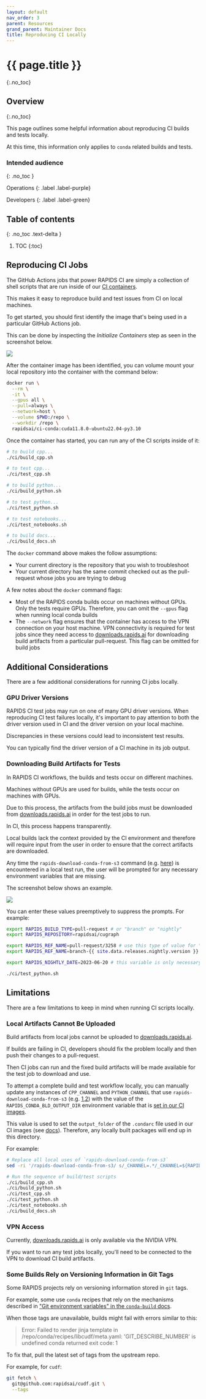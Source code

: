 ```yaml
---
layout: default
nav_order: 3
parent: Resources
grand_parent: Maintainer Docs
title: Reproducing CI Locally
---
```


# {{ page.title }}
{:.no_toc}

## Overview
{:.no_toc}

This page outlines some helpful information about reproducing CI builds and tests locally.

At this time, this information only applies to `conda` related builds and tests.

### Intended audience
{: .no_toc }

Operations
{: .label .label-purple}

Developers
{: .label .label-green}

## Table of contents
{: .no_toc .text-delta }

1. TOC
{:toc}

## Reproducing CI Jobs

The GitHub Actions jobs that power RAPIDS CI are simply a collection of shell scripts that are run inside of our [CI containers](https://github.com/rapidsai/ci-imgs).

This makes it easy to reproduce build and test issues from CI on local machines.

To get started, you should first identify the image that's being used in a particular GitHub Actions job.

This can be done by inspecting the _Initialize Containers_ step as seen in the screenshot below.

![](/assets/images/reproducing-ci/container.png)

After the container image has been identified, you can volume mount your local repository into the container with the command below:

```sh
docker run \
  --rm \
  -it \
  --gpus all \
  --pull=always \
  --network=host \
  --volume $PWD:/repo \
  --workdir /repo \
  rapidsai/ci-conda:cuda11.8.0-ubuntu22.04-py3.10
```

Once the container has started, you can run any of the CI scripts inside of it:

```sh
# to build cpp...
./ci/build_cpp.sh

# to test cpp...
./ci/test_cpp.sh

# to build python...
./ci/build_python.sh

# to test python...
./ci/test_python.sh

# to test notebooks...
./ci/test_notebooks.sh

# to build docs...
./ci/build_docs.sh
```

The `docker` command above makes the follow assumptions:

- Your current directory is the repository that you wish to troubleshoot
- Your current directory has the same commit checked out as the pull-request whose jobs you are trying to debug

A few notes about the `docker` command flags:

- Most of the RAPIDS conda builds occur on machines without GPUs. Only the tests require GPUs. Therefore, you can omit the `--gpus` flag when running local conda builds
- The `--network` flag ensures that the container has access to the VPN connection on your host machine. VPN connectivity is required for test jobs since they need access to [downloads.rapids.ai](https://downloads.rapids.ai) for downloading build artifacts from a particular pull-request. This flag can be omitted for build jobs


## Additional Considerations

There are a few additional considerations for running CI jobs locally.

### GPU Driver Versions

RAPIDS CI test jobs may run on one of many GPU driver versions. When reproducing CI test failures locally, it's important to pay attention to both the driver version used in CI and the driver version on your local machine.

Discrepancies in these versions could lead to inconsistent test results.

You can typically find the driver version of a CI machine in its job output.

### Downloading Build Artifacts for Tests

In RAPIDS CI workflows, the builds and tests occur on different machines.

Machines without GPUs are used for builds, while the tests occur on machines with GPUs.

Due to this process, the artifacts from the build jobs must be downloaded from [downloads.rapids.ai](https://downloads.rapids.ai) in order for the test jobs to run.

In CI, this process happens transparently.

Local builds lack the context provided by the CI environment and therefore will require input from the user in order to ensure that the correct artifacts are downloaded.

Any time the `rapids-download-conda-from-s3` command (e.g. [here](https://github.com/rapidsai/cugraph/blob/b50850f0498e163e56b0374c1c64e551a5898f26/ci/test_python.sh#L22-L23)) is encountered in a local test run, the user will be prompted for any necessary environment variables that are missing.

The screenshot below shows an example.

![](/assets/images/reproducing-ci/prompts.png)

You can enter these values preemptively to suppress the prompts. For example:

```sh
export RAPIDS_BUILD_TYPE=pull-request # or "branch" or "nightly"
export RAPIDS_REPOSITORY=rapidsai/cugraph

export RAPIDS_REF_NAME=pull-request/3258 # use this type of value for "pull-request" builds
export RAPIDS_REF_NAME=branch-{{ site.data.releases.nightly.version }} # use this type of value for "branch"/"nightly" builds

export RAPIDS_NIGHTLY_DATE=2023-06-20 # this variable is only necessary for "nightly" builds

./ci/test_python.sh
```

## Limitations

There are a few limitations to keep in mind when running CI scripts locally.

### Local Artifacts Cannot Be Uploaded

Build artifacts from local jobs cannot be uploaded to [downloads.rapids.ai](https://downloads.rapids.ai).

If builds are failing in CI, developers should fix the problem locally and then push their changes to a pull-request.

Then CI jobs can run and the fixed build artifacts will be made available for the test job to download and use.

To attempt a complete build and test workflow locally, you can manually update any instances of `CPP_CHANNEL` and `PYTHON_CHANNEL` that use `rapids-download-conda-from-s3` (e.g. [1](https://github.com/rapidsai/cuml/blob/dc38afc584154ebe7332d43f69e3913492f7a273/ci/build_python.sh#L14),[2](https://github.com/rapidsai/cuml/blob/dc38afc584154ebe7332d43f69e3913492f7a273/ci/test_python_common.sh#L22-L23)) with the value of the `RAPIDS_CONDA_BLD_OUTPUT_DIR` environment variable that is [set in our CI images](https://github.com/rapidsai/ci-imgs/blob/d048ffa6bfd672fa72f31aeb7cc5cf2363aff6d9/Dockerfile#L105).

This value is used to set the `output_folder` of the `.condarc` file used in our CI images (see [docs](https://conda.io/projects/conda/en/latest/user-guide/configuration/use-condarc.html#specify-conda-build-build-folder-conda-build-3-16-3-output-folder)). Therefore, any locally built packages will end up in this directory.

For example:

```sh
# Replace all local uses of `rapids-download-conda-from-s3`
sed -ri '/rapids-download-conda-from-s3/ s/_CHANNEL=.*/_CHANNEL=${RAPIDS_CONDA_BLD_OUTPUT_DIR}/' ci/*.sh

# Run the sequence of build/test scripts
./ci/build_cpp.sh
./ci/build_python.sh
./ci/test_cpp.sh
./ci/test_python.sh
./ci/test_notebooks.sh
./ci/build_docs.sh
```

### VPN Access

Currently, [downloads.rapids.ai](https://downloads.rapids.ai) is only available via the NVIDIA VPN.

If you want to run any test jobs locally, you'll need to be connected to the VPN to download CI build artifacts.

### Some Builds Rely on Versioning Information in Git Tags

Some RAPIDS projects rely on versioning information stored in `git` tags.

For example, some use `conda` recipes that rely on the mechanisms described in ["Git environment variables" in the `conda-build` docs](https://docs.conda.io/projects/conda-build/en/stable/user-guide/environment-variables.html#git-environment-variables).

When those tags are unavailable, builds might fail with errors similar to this:

> Error: Failed to render jinja template in /repo/conda/recipes/libcudf/meta.yaml:
> 'GIT_DESCRIBE_NUMBER' is undefined
> conda returned exit code: 1

To fix that, pull the latest set of tags from the upstream repo.

For example, for `cudf`:

```sh
git fetch \
  git@github.com:rapidsai/cudf.git \
  --tags
```
